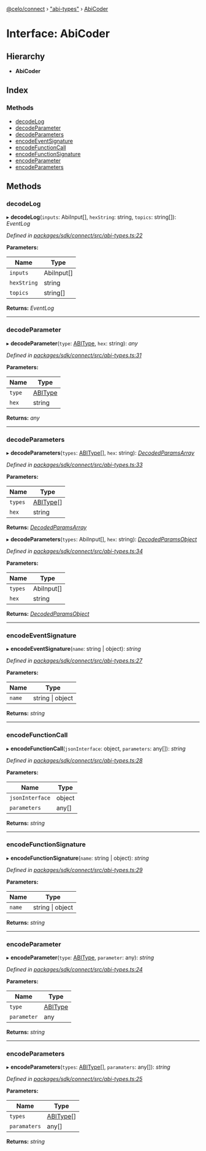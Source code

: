 [@celo/connect](../README.md) › ["abi-types"](../modules/_abi_types_.md) › [AbiCoder](_abi_types_.abicoder.md)

# Interface: AbiCoder

## Hierarchy

* **AbiCoder**

## Index

### Methods

* [decodeLog](_abi_types_.abicoder.md#decodelog)
* [decodeParameter](_abi_types_.abicoder.md#decodeparameter)
* [decodeParameters](_abi_types_.abicoder.md#decodeparameters)
* [encodeEventSignature](_abi_types_.abicoder.md#encodeeventsignature)
* [encodeFunctionCall](_abi_types_.abicoder.md#encodefunctioncall)
* [encodeFunctionSignature](_abi_types_.abicoder.md#encodefunctionsignature)
* [encodeParameter](_abi_types_.abicoder.md#encodeparameter)
* [encodeParameters](_abi_types_.abicoder.md#encodeparameters)

## Methods

###  decodeLog

▸ **decodeLog**(`inputs`: AbiInput[], `hexString`: string, `topics`: string[]): *EventLog*

*Defined in [packages/sdk/connect/src/abi-types.ts:22](https://github.com/celo-org/celo-monorepo/blob/master/packages/sdk/connect/src/abi-types.ts#L22)*

**Parameters:**

Name | Type |
------ | ------ |
`inputs` | AbiInput[] |
`hexString` | string |
`topics` | string[] |

**Returns:** *EventLog*

___

###  decodeParameter

▸ **decodeParameter**(`type`: [ABIType](../modules/_abi_types_.md#abitype), `hex`: string): *any*

*Defined in [packages/sdk/connect/src/abi-types.ts:31](https://github.com/celo-org/celo-monorepo/blob/master/packages/sdk/connect/src/abi-types.ts#L31)*

**Parameters:**

Name | Type |
------ | ------ |
`type` | [ABIType](../modules/_abi_types_.md#abitype) |
`hex` | string |

**Returns:** *any*

___

###  decodeParameters

▸ **decodeParameters**(`types`: [ABIType](../modules/_abi_types_.md#abitype)[], `hex`: string): *[DecodedParamsArray](_abi_types_.decodedparamsarray.md)*

*Defined in [packages/sdk/connect/src/abi-types.ts:33](https://github.com/celo-org/celo-monorepo/blob/master/packages/sdk/connect/src/abi-types.ts#L33)*

**Parameters:**

Name | Type |
------ | ------ |
`types` | [ABIType](../modules/_abi_types_.md#abitype)[] |
`hex` | string |

**Returns:** *[DecodedParamsArray](_abi_types_.decodedparamsarray.md)*

▸ **decodeParameters**(`types`: AbiInput[], `hex`: string): *[DecodedParamsObject](_abi_types_.decodedparamsobject.md)*

*Defined in [packages/sdk/connect/src/abi-types.ts:34](https://github.com/celo-org/celo-monorepo/blob/master/packages/sdk/connect/src/abi-types.ts#L34)*

**Parameters:**

Name | Type |
------ | ------ |
`types` | AbiInput[] |
`hex` | string |

**Returns:** *[DecodedParamsObject](_abi_types_.decodedparamsobject.md)*

___

###  encodeEventSignature

▸ **encodeEventSignature**(`name`: string | object): *string*

*Defined in [packages/sdk/connect/src/abi-types.ts:27](https://github.com/celo-org/celo-monorepo/blob/master/packages/sdk/connect/src/abi-types.ts#L27)*

**Parameters:**

Name | Type |
------ | ------ |
`name` | string &#124; object |

**Returns:** *string*

___

###  encodeFunctionCall

▸ **encodeFunctionCall**(`jsonInterface`: object, `parameters`: any[]): *string*

*Defined in [packages/sdk/connect/src/abi-types.ts:28](https://github.com/celo-org/celo-monorepo/blob/master/packages/sdk/connect/src/abi-types.ts#L28)*

**Parameters:**

Name | Type |
------ | ------ |
`jsonInterface` | object |
`parameters` | any[] |

**Returns:** *string*

___

###  encodeFunctionSignature

▸ **encodeFunctionSignature**(`name`: string | object): *string*

*Defined in [packages/sdk/connect/src/abi-types.ts:29](https://github.com/celo-org/celo-monorepo/blob/master/packages/sdk/connect/src/abi-types.ts#L29)*

**Parameters:**

Name | Type |
------ | ------ |
`name` | string &#124; object |

**Returns:** *string*

___

###  encodeParameter

▸ **encodeParameter**(`type`: [ABIType](../modules/_abi_types_.md#abitype), `parameter`: any): *string*

*Defined in [packages/sdk/connect/src/abi-types.ts:24](https://github.com/celo-org/celo-monorepo/blob/master/packages/sdk/connect/src/abi-types.ts#L24)*

**Parameters:**

Name | Type |
------ | ------ |
`type` | [ABIType](../modules/_abi_types_.md#abitype) |
`parameter` | any |

**Returns:** *string*

___

###  encodeParameters

▸ **encodeParameters**(`types`: [ABIType](../modules/_abi_types_.md#abitype)[], `paramaters`: any[]): *string*

*Defined in [packages/sdk/connect/src/abi-types.ts:25](https://github.com/celo-org/celo-monorepo/blob/master/packages/sdk/connect/src/abi-types.ts#L25)*

**Parameters:**

Name | Type |
------ | ------ |
`types` | [ABIType](../modules/_abi_types_.md#abitype)[] |
`paramaters` | any[] |

**Returns:** *string*
